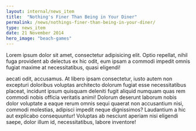 ```yaml
---
layout: internal/news_item
title:  "Nothing's Finer Than Being in Your Diner"
permalink: /news/nothings-finer-than-being-in-your-diner/
type: news_item
date: 21 November 2014
hero_image: "beach-games"
---
```


Lorem ipsum dolor sit amet, consectetur adipisicing elit. Optio repellat, nihil fuga provident ab delectus ex hic odit, eum ipsam a commodi impedit omnis fugiat maxime at necessitatibus, quasi eligendi!

aecati odit, accusamus. At libero ipsam consectetur, iusto autem non excepturi doloribus voluptas architecto dolorum fugiat esse necessitatibus placeat, incidunt ipsum quisquam deleniti fugit aliquid numquam quas rem commodi nobis officia veritatis animi! Dolorum deserunt laborum nobis dolor voluptate a eaque rerum omnis sequi quaerat non accusantium nisi, commodi molestias, adipisci impedit neque dignissimos? Laudantium a hic aut explicabo consequuntur! Voluptas ab nesciunt aperiam nisi eligendi saepe, dolor illum id, necessitatibus, labore inventore!